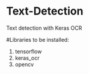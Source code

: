 # Text-Detection
Text detection with Keras OCR


#Libraries to be installed:

1. tensorflow
2. keras_ocr
3. opencv
